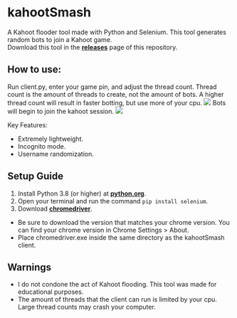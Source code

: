 # kahootSmash
A Kahoot flooder tool made with Python and Selenium. This tool generates random bots to join a Kahoot game.  
Download this tool in the [__releases__](https://github.com/switchmeep/kahootSmash/releases) page of this repository.  

## How to use:
Run client.py, enter your game pin, and adjust the thread count. Thread count is the amount of threads to create, not the amount of bots. A higher thread count will result in faster botting, but use more of your cpu.
![](https://i.imgur.com/a/W2LE1JK.gifv)
Bots will begin to join the kahoot session.
![](https://imgur.com/a/0kgb001)

Key Features:
 - Extremely lightweight.
 - Incognito mode.
 - Username randomization.

## Setup Guide
1. Install Python 3.8 (or higher) at [**python.org**](python.org).
2. Open your terminal and run the command `pip install selenium`.
3. Download [**chromedriver**](https://chromedriver.chromium.org/downloads).
 - Be sure to download the version that matches your chrome version. You can find your chrome version in Chrome Settings > About.  
 - Place chromedriver.exe inside the same directory as the kahootSmash client.

## Warnings
- I do not condone the act of Kahoot flooding. This tool was made for educational purposes.
- The amount of threads that the client can run is limited by your cpu. Large thread counts may crash your computer.
